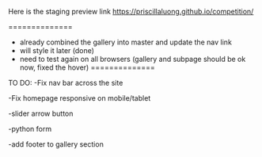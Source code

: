 
Here is the staging preview link
https://priscillaluong.github.io/competition/

==============
- already combined the gallery into master and update the nav link
- will style it later (done)
- need to test again on all browsers (gallery and subpage should be ok now, fixed the hover)
==============

TO DO:
-Fix nav bar across the site

-Fix homepage responsive on mobile/tablet

-slider arrow button

-python form

-add footer to gallery section



